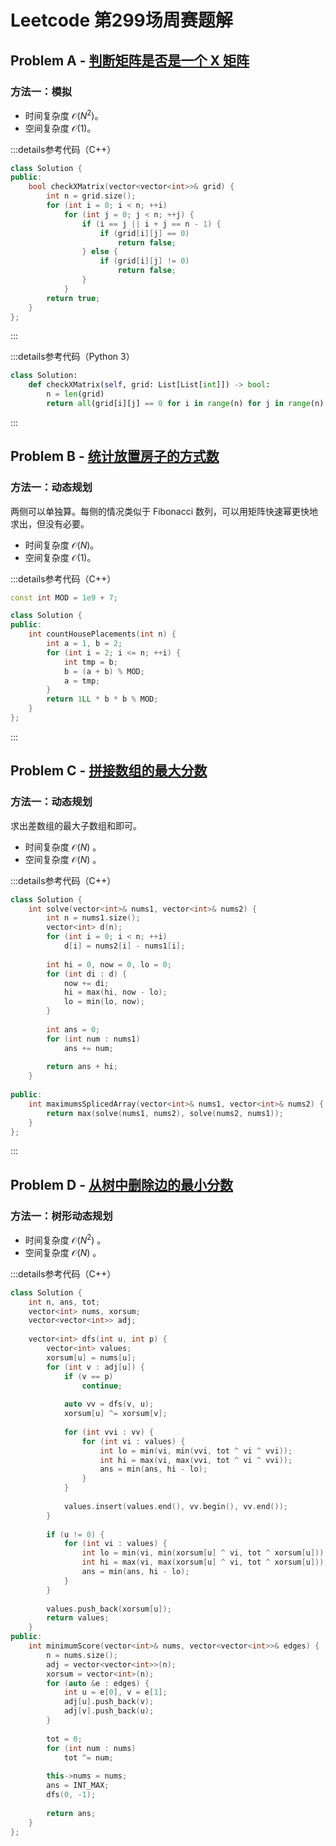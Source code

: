# Leetcode 第299场周赛题解

## Problem A - [判断矩阵是否是一个 X 矩阵](https://leetcode.cn/problems/check-if-matrix-is-x-matrix/)

### 方法一：模拟

- 时间复杂度 $\mathcal{O}(N^2)$。
- 空间复杂度 $\mathcal{O}(1)$。

:::details参考代码（C++）

```cpp
class Solution {
public:
    bool checkXMatrix(vector<vector<int>>& grid) {
        int n = grid.size();
        for (int i = 0; i < n; ++i)
            for (int j = 0; j < n; ++j) {
                if (i == j || i + j == n - 1) {
                    if (grid[i][j] == 0)
                        return false;
                } else {
                    if (grid[i][j] != 0)
                        return false;
                }
            }
        return true;
    }
};
```

:::

:::details参考代码（Python 3）

```python
class Solution:
    def checkXMatrix(self, grid: List[List[int]]) -> bool:
        n = len(grid)
        return all(grid[i][j] == 0 for i in range(n) for j in range(n) if i + j != n - 1 and i != j) and all(grid[i][j] != 0 for i in range(n) for j in range(n) if i + j == n - 1 or i == j)
```

:::

## Problem B - [统计放置房子的方式数](https://leetcode.cn/problems/count-number-of-ways-to-place-houses/)

### 方法一：动态规划

两侧可以单独算。每侧的情况类似于 Fibonacci 数列，可以用矩阵快速幂更快地求出，但没有必要。

- 时间复杂度 $\mathcal{O}(N)$。
- 空间复杂度 $\mathcal{O}(1)$。

:::details参考代码（C++）

```cpp
const int MOD = 1e9 + 7;

class Solution {
public:
    int countHousePlacements(int n) {
        int a = 1, b = 2;
        for (int i = 2; i <= n; ++i) {
            int tmp = b;
            b = (a + b) % MOD;
            a = tmp;
        }
        return 1LL * b * b % MOD;
    }
};
```

:::

## Problem C - [拼接数组的最大分数](https://leetcode.cn/problems/maximum-score-of-spliced-array/)

### 方法一：动态规划

求出差数组的最大子数组和即可。

- 时间复杂度 $\mathcal{O}(N)$ 。
- 空间复杂度 $\mathcal{O}(N)$ 。

:::details参考代码（C++）

```cpp
class Solution {
    int solve(vector<int>& nums1, vector<int>& nums2) {
        int n = nums1.size();
        vector<int> d(n);
        for (int i = 0; i < n; ++i)
            d[i] = nums2[i] - nums1[i];
        
        int hi = 0, now = 0, lo = 0;
        for (int di : d) {
            now += di;
            hi = max(hi, now - lo);
            lo = min(lo, now);
        }
        
        int ans = 0;
        for (int num : nums1)
            ans += num;
        
        return ans + hi;
    }
    
public:
    int maximumsSplicedArray(vector<int>& nums1, vector<int>& nums2) {
        return max(solve(nums1, nums2), solve(nums2, nums1));
    }
};
```

:::

## Problem D - [从树中删除边的最小分数](https://leetcode.cn/problems/minimum-score-after-removals-on-a-tree/)

### 方法一：树形动态规划

- 时间复杂度 $\mathcal{O}(N^2)$ 。
- 空间复杂度 $\mathcal{O}(N)$ 。

:::details参考代码（C++）

```cpp
class Solution {
    int n, ans, tot;
    vector<int> nums, xorsum;
    vector<vector<int>> adj;
    
    vector<int> dfs(int u, int p) {
        vector<int> values;
        xorsum[u] = nums[u];
        for (int v : adj[u]) {
            if (v == p)
                continue;
            
            auto vv = dfs(v, u);
            xorsum[u] ^= xorsum[v];
            
            for (int vvi : vv) {
                for (int vi : values) {
                    int lo = min(vi, min(vvi, tot ^ vi ^ vvi));                        
                    int hi = max(vi, max(vvi, tot ^ vi ^ vvi));
                    ans = min(ans, hi - lo);
                }
            }
            
            values.insert(values.end(), vv.begin(), vv.end());
        }
        
        if (u != 0) {
            for (int vi : values) {
                int lo = min(vi, min(xorsum[u] ^ vi, tot ^ xorsum[u]));           
                int hi = max(vi, max(xorsum[u] ^ vi, tot ^ xorsum[u]));
                ans = min(ans, hi - lo);
            }
        }
        
        values.push_back(xorsum[u]);
        return values;
    }
public:
    int minimumScore(vector<int>& nums, vector<vector<int>>& edges) {
        n = nums.size();
        adj = vector<vector<int>>(n);
        xorsum = vector<int>(n);
        for (auto &e : edges) {
            int u = e[0], v = e[1];
            adj[u].push_back(v);
            adj[v].push_back(u);
        }
        
        tot = 0;
        for (int num : nums)
            tot ^= num;
        
        this->nums = nums;
        ans = INT_MAX;
        dfs(0, -1);
        
        return ans;
    }
};
```
